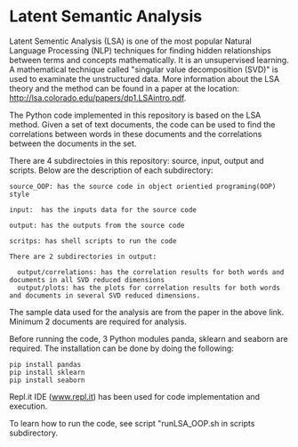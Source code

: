# Latent Semantic Analysis 



  Latent Sementic Analysis (LSA) is one of the most popular Natural Language Processing (NLP) techniques for finding hidden relationships between terms and concepts  mathematically. It is an unsupervised learning. A mathematical technique called "singular value decomposition (SVD)" is used to examinate the unstructured data. More information about the LSA theory and the method can be found in a paper at the location: http://lsa.colorado.edu/papers/dp1.LSAintro.pdf.
  
  
  The Python code implemented in this repository is based on the LSA method. Given a set of text documents, the code can be used to find the correlations between words in these documents and the correlations between the documents in the set.
  
  
  There are 4 subdirectoies in this repository: source, input, output and scripts. Below are the description of each subdirectory:
    
    source_OOP: has the source code in object orientied programing(OOP) style
  
  	input:  has the inputs data for the source code
  
  	output: has the outputs from the source code
  
  	scritps: has shell scripts to run the code
    
    There are 2 subdirectories in output: 
  
      output/correlations: has the correlation results for both words and documents in all SVD reduced dimensions
      output/plots: has the plots for correlation results for both words and documents in several SVD reduced dimensions.
  
  The sample data used for the analysis are from the paper in the above link. Minimum 2 documents are required for analysis.
  
  Before running the code, 3 Python modules panda, sklearn and seaborn are required. The installation can be done by doing the following:
  
  	pip install pandas
    pip install sklearn
    pip install seaborn
  
  Repl.it IDE (www.repl.it) has been used for code implementation and execution.
  
  
  To learn how to run the code, see script "runLSA_OOP.sh in scripts subdirectory.
  

  
  
  
  
  


  
 
